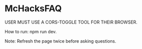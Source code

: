 # McHacksFAQ

USER MUST USE A CORS-TOGGLE TOOL FOR THEIR BROWSER.

How to run: npm run dev. 

Note: Refresh the page twice before asking questions.

